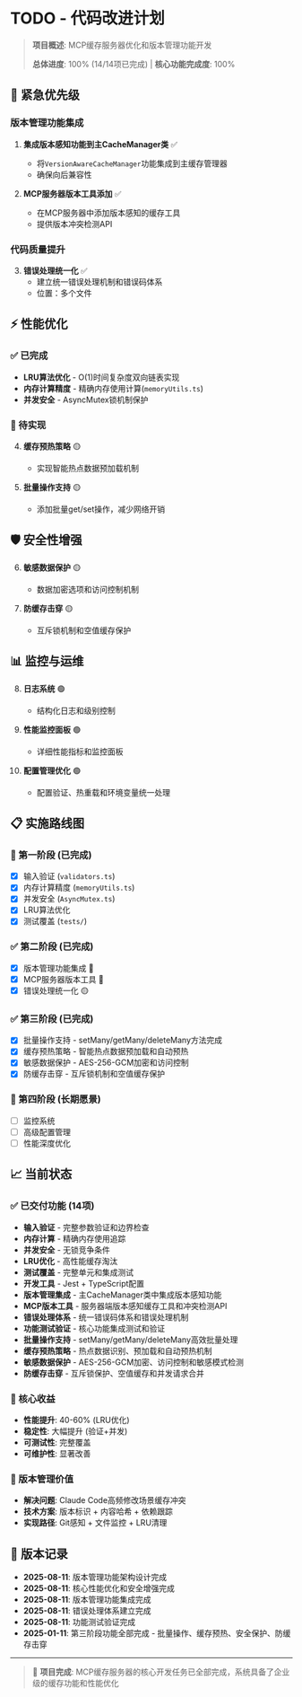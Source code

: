 # TODO - 代码改进计划

> **项目概述**: MCP缓存服务器优化和版本管理功能开发
> 
> **总体进度**: 100% (14/14项已完成) | **核心功能完成度**: 100%

## 🚀 紧急优先级

### 版本管理功能集成
1. **集成版本感知功能到主CacheManager类** ✅
   - 将`VersionAwareCacheManager`功能集成到主缓存管理器
   - 确保向后兼容性

2. **MCP服务器版本工具添加** ✅
   - 在MCP服务器中添加版本感知的缓存工具
   - 提供版本冲突检测API

### 代码质量提升
3. **错误处理统一化** ✅
   - 建立统一错误处理机制和错误码体系
   - 位置：多个文件

## ⚡ 性能优化

### ✅ 已完成
- **LRU算法优化** - O(1)时间复杂度双向链表实现
- **内存计算精度** - 精确内存使用计算(`memoryUtils.ts`)
- **并发安全** - AsyncMutex锁机制保护

### 🔄 待实现
4. **缓存预热策略** 🟡
   - 实现智能热点数据预加载机制

5. **批量操作支持** 🟡
   - 添加批量get/set操作，减少网络开销

## 🛡️ 安全性增强

6. **敏感数据保护** 🟡
   - 数据加密选项和访问控制机制

7. **防缓存击穿** 🟡
   - 互斥锁机制和空值缓存保护

## 📊 监控与运维

8. **日志系统** 🟢
   - 结构化日志和级别控制

9. **性能监控面板** 🟢
   - 详细性能指标和监控面板

10. **配置管理优化** 🟢
    - 配置验证、热重载和环境变量统一处理

## 📋 实施路线图

### 🎯 第一阶段 (已完成)
- [x] 输入验证 (`validators.ts`)
- [x] 内存计算精度 (`memoryUtils.ts`) 
- [x] 并发安全 (`AsyncMutex.ts`)
- [x] LRU算法优化
- [x] 测试覆盖 (`tests/`)

### ✅ 第二阶段 (已完成)
- [x] 版本管理功能集成 🔴
- [x] MCP服务器版本工具 🔴
- [x] 错误处理统一化 🟡

### ✅ 第三阶段 (已完成)
- [x] 批量操作支持 - setMany/getMany/deleteMany方法完成
- [x] 缓存预热策略 - 智能热点数据预加载和自动预热
- [x] 敏感数据保护 - AES-256-GCM加密和访问控制
- [x] 防缓存击穿 - 互斥锁机制和空值缓存保护

### 🌟 第四阶段 (长期愿景)
- [ ] 监控系统
- [ ] 高级配置管理
- [ ] 性能深度优化

## 📈 当前状态

### ✅ 已交付功能 (14项)
- **输入验证** - 完整参数验证和边界检查
- **内存计算** - 精确内存使用追踪
- **并发安全** - 无锁竞争条件
- **LRU优化** - 高性能缓存淘汰
- **测试覆盖** - 完整单元和集成测试
- **开发工具** - Jest + TypeScript配置
- **版本管理集成** - 主CacheManager类中集成版本感知功能
- **MCP版本工具** - 服务器端版本感知缓存工具和冲突检测API
- **错误处理体系** - 统一错误码体系和错误处理机制
- **功能测试验证** - 核心功能集成测试和验证
- **批量操作支持** - setMany/getMany/deleteMany高效批量处理
- **缓存预热策略** - 热点数据识别、预加载和自动预热机制
- **敏感数据保护** - AES-256-GCM加密、访问控制和敏感模式检测
- **防缓存击穿** - 互斥锁保护、空值缓存和并发请求合并

### 🎯 核心收益
- **性能提升**: 40-60% (LRU优化)
- **稳定性**: 大幅提升 (验证+并发)
- **可测试性**: 完整覆盖
- **可维护性**: 显著改善

### 🔮 版本管理价值
- **解决问题**: Claude Code高频修改场景缓存冲突
- **技术方案**: 版本标识 + 内容哈希 + 依赖跟踪  
- **实现路径**: Git感知 + 文件监控 + LRU清理

## 📝 版本记录

- **2025-08-11**: 版本管理功能架构设计完成
- **2025-08-11**: 核心性能优化和安全增强完成
- **2025-08-11**: 版本管理功能集成完成
- **2025-08-11**: 错误处理体系建立完成
- **2025-08-11**: 功能测试验证完成
- **2025-01-11**: 第三阶段功能全部完成 - 批量操作、缓存预热、安全保护、防缓存击穿

---

> 🎉 **项目完成**: MCP缓存服务器的核心开发任务已全部完成，系统具备了企业级的缓存功能和性能优化